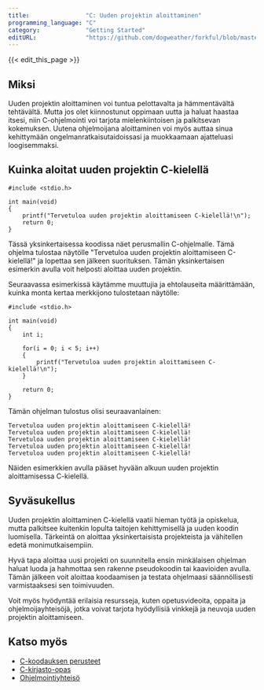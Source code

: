 ```yaml
---
title:                "C: Uuden projektin aloittaminen"
programming_language: "C"
category:             "Getting Started"
editURL:              "https://github.com/dogweather/forkful/blob/master/content/fi/c/starting-a-new-project.md"
---
```


{{< edit_this_page >}}

## Miksi

Uuden projektin aloittaminen voi tuntua pelottavalta ja hämmentävältä tehtävältä. Mutta jos olet kiinnostunut oppimaan uutta ja haluat haastaa itsesi, niin C-ohjelmointi voi tarjota mielenkiintoisen ja palkitsevan kokemuksen. Uutena ohjelmoijana aloittaminen voi myös auttaa sinua kehittymään ongelmanratkaisutaidoissasi ja muokkaamaan ajatteluasi loogisemmaksi.

## Kuinka aloitat uuden projektin C-kielellä 

```
#include <stdio.h> 

int main(void) 
{
    printf("Tervetuloa uuden projektin aloittamiseen C-kielellä!\n");
    return 0;
}
```

Tässä yksinkertaisessa koodissa näet perusmallin C-ohjelmalle. Tämä ohjelma tulostaa näytölle "Tervetuloa uuden projektin aloittamiseen C-kielellä!" ja lopettaa sen jälkeen suorituksen. Tämän yksinkertaisen esimerkin avulla voit helposti aloittaa uuden projektin.

Seuraavassa esimerkissä käytämme muuttujia ja ehtolauseita määrittämään, kuinka monta kertaa merkkijono tulostetaan näytölle:

```
#include <stdio.h>

int main(void)
{
    int i;
    
    for(i = 0; i < 5; i++)
    {
        printf("Tervetuloa uuden projektin aloittamiseen C-kielellä!\n");
    }
    
    return 0;
}
```

Tämän ohjelman tulostus olisi seuraavanlainen:

```
Tervetuloa uuden projektin aloittamiseen C-kielellä!
Tervetuloa uuden projektin aloittamiseen C-kielellä!
Tervetuloa uuden projektin aloittamiseen C-kielellä!
Tervetuloa uuden projektin aloittamiseen C-kielellä!
Tervetuloa uuden projektin aloittamiseen C-kielellä!
```

Näiden esimerkkien avulla pääset hyvään alkuun uuden projektin aloittamisessa C-kielellä.

## Syväsukellus

Uuden projektin aloittaminen C-kielellä vaatii hieman työtä ja opiskelua, mutta palkitsee kuitenkin lopulta taitojen kehittymisellä ja uuden koodin luomisella. Tärkeintä on aloittaa yksinkertaisista projekteista ja vähitellen edetä monimutkaisempiin.

Hyvä tapa aloittaa uusi projekti on suunnitella ensin minkälaisen ohjelman haluat luoda ja hahmottaa sen rakenne pseudokoodin tai kaavioiden avulla. Tämän jälkeen voit aloittaa koodaamisen ja testata ohjelmaasi säännöllisesti varmistaaksesi sen toimivuuden.

Voit myös hyödyntää erilaisia resursseja, kuten opetusvideoita, oppaita ja ohjelmoijayhteisöjä, jotka voivat tarjota hyödyllisiä vinkkejä ja neuvoja uuden projektin aloittamiseen.

## Katso myös

- [C-koodauksen perusteet](https://www.learn-c.org/)
- [C-kirjasto-opas](https://www.tutorialspoint.com/c_standard_library/index.htm)
- [Ohjelmointiyhteisö](https://www.reddit.com/r/C_Programming/)